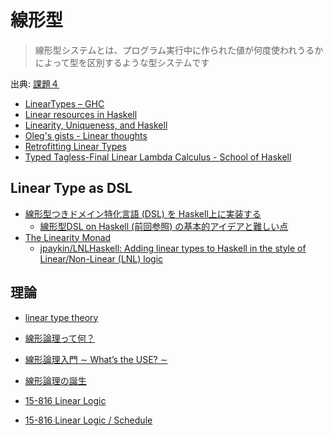 # 線形型
> 線形型システムとは、プログラム実行中に作られた値が何度使われうるかによって型を区別するような型システムです

出典: [課題４](http://web.yl.is.s.u-tokyo.ac.jp/kobalab/kadai99/kadai4.html)

* [LinearTypes – GHC](https://ghc.haskell.org/trac/ghc/wiki/LinearTypes)
* [Linear resources in Haskell](http://axman6.com/posts/2016-07-10-Linear-resources-in-haskell.html)
* [Linearity, Uniqueness, and Haskell](http://edsko.net/2017/01/08/linearity-in-haskell/)
* [Oleg's gists - Linear thoughts](http://oleg.fi/gists/posts/2017-01-17-linear-thoughts.html)
* [Retrofitting Linear Types](https://www.microsoft.com/en-us/research/wp-content/uploads/2017/03/haskell-linear-submitted.pdf)
* [Typed Tagless-Final Linear Lambda Calculus - School of Haskell](https://www.schoolofhaskell.com/user/mutjida/typed-tagless-final-linear-lambda-calculus)

## Linear Type as DSL
* [線形型つきドメイン特化言語 (DSL) を Haskell上に実装する](http://d.hatena.ne.jp/keigoi/20110806/1312604753)
  * [線形型DSL on Haskell (前回参照) の基本的アイデアと難しい点](http://d.hatena.ne.jp/keigoi/20110808/1312803152)
* [The Linearity Monad](https://www.cis.upenn.edu/~jpaykin/papers/pz_linearity_monad_2017.pdf)
  * [jpaykin/LNLHaskell: Adding linear types to Haskell in the style of Linear/Non-Linear (LNL) logic](https://github.com/jpaykin/LNLHaskell)

## 理論
* [linear type theory](https://ncatlab.org/nlab/show/linear+type+theory)


* [線形論理って何？](http://web.yl.is.s.u-tokyo.ac.jp/kobalab/kadai99/linear-logic.html)
* [線形論理入門 ∼ What’s the USE? ∼](http://www.kurims.kyoto-u.ac.jp/~terui/summer1.pdf)
* [線形論理の誕生](http://www.kurims.kyoto-u.ac.jp/~terui/birth.pdf)
* [15-816 Linear Logic](http://www.cs.cmu.edu/~./fp/courses/15816-f01/index.html)
* [15-816 Linear Logic / Schedule](http://www.cs.cmu.edu/~fp/courses/15816-s12/schedule.html)
